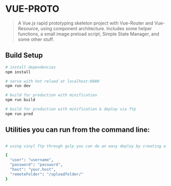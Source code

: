 # VUE-PROTO

> A Vue.js rapid prototyping skeleton project with Vue-Router and Vue-Resource, using component architecture. Includes some helper functions, a small image preload script, Simple State Manager, and some other stuff.

## Build Setup

``` bash
# install dependencies
npm install

# serve with hot reload at localhost:8080
npm run dev

# build for production with minification
npm run build

# build for production with minification & deploy via ftp
npm run prod
```

## Utilities you can run from the command line:
``` bash

# using vinyl ftp through gulp you can do an easy deploy by creating a file called deploy-credentials.json in the root directory, this file should have the following info, don't forget to gitignore!

{
  "user": "username",
  "password": "password",
  "host": "your.host",
  "remoteFolder": "/uploadfolder/"
}
```